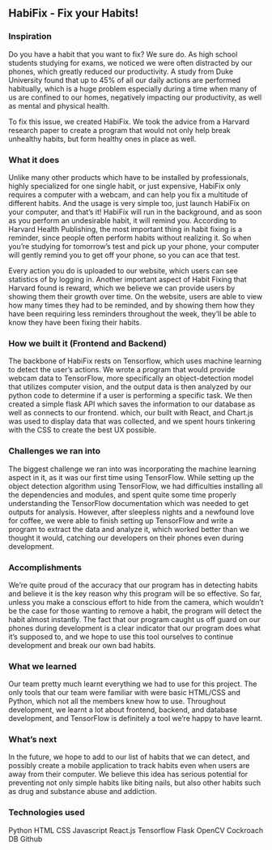 ## HabiFix - Fix your Habits!

### Inspiration
Do you have a habit that you want to fix? We sure do. As high school students studying for exams, we noticed we were often distracted by our phones, which greatly reduced our productivity. A study from Duke University found that up to 45% of all our daily actions are performed habitually, which is a huge problem especially during a time when many of us are confined to our homes, negatively impacting our productivity, as well as mental and physical health.

To fix this issue, we created HabiFix. We took the advice from a Harvard research paper to create a program that would not only help break unhealthy habits, but form healthy ones in place as well.  

### What it does
Unlike many other products which have to be installed by professionals, highly specialized for one single habit, or just expensive, HabiFix only requires a computer with a webcam, and can help you fix a multitude of different habits. And the usage is very simple too, just launch HabiFix on your computer, and that’s it! HabiFix will run in the background, and as soon as you perform an undesirable habit, it will remind you. According to Harvard Health Publishing, the most important thing in habit fixing is a reminder, since people often perform habits without realizing it. So when you’re studying for tomorrow’s test and pick up your phone, your computer will gently remind you to get off your phone, so you can ace that test.

Every action you do is uploaded to our website, which users can see statistics of by logging in. Another important aspect of Habit Fixing that Harvard found is reward, which we believe we can provide users by showing them their growth over time. On the website, users are able to view how many times they had to be reminded, and by showing them how they have been requiring less reminders throughout the week, they’ll be able to know they have been fixing their habits.  

### How we built it (Frontend and Backend)

The backbone of HabiFix rests on Tensorflow, which uses machine learning to detect the user’s actions. We wrote a program that would provide webcam data to TensorFlow, more specifically an object-detection model that utilizes computer vision, and the output data is then analyzed by our python code to determine if a user is performing a specific task. We then created a simple flask API which saves the information to our database as well as connects to our frontend. which, our built with React, and Chart.js was used to display data that was collected, and we spent hours tinkering with the CSS to create the best UX possible. 

### Challenges we ran into
The biggest challenge we ran into was incorporating the machine learning aspect in it, as it was our first time using TensorFlow. While setting up the object detection algorithm using TensorFlow, we had difficulties installing all the dependencies and modules, and spent quite some time properly understanding the TensorFlow documentation which was needed to get outputs for analysis. However, after sleepless nights and a newfound love for coffee, we were able to finish setting up TensorFlow and write a program to extract the data and analyze it, which worked better than we thought it would, catching our developers on their phones even during development.  

### Accomplishments
We’re quite proud of the accuracy that our program has in detecting habits and believe it is the key reason why this program will be so effective. So far, unless you make a conscious effort to hide from the camera, which wouldn’t be the case for those wanting to remove a habit, the program will detect the habit almost instantly. The fact that our program caught us off guard on our phones during development is a clear indicator that our program does what it’s supposed to, and we hope to use this tool ourselves to continue development and break our own bad habits.  

### What we learned
Our team pretty much learnt everything we had to use for this project. The only tools that our team were familiar with were basic HTML/CSS and Python, which not all the members knew how to use. Throughout development, we learnt a lot about frontend, backend, and database development, and TensorFlow is definitely a tool we’re happy to have learnt.  

### What’s next
In the future, we hope to add to our list of habits that we can detect, and possibly create a mobile application to track habits even when users are away from their computer. We believe this idea has serious potential for preventing not only simple habits like biting nails, but also other habits such as drug and substance abuse and addiction.  

### Technologies used

Python
HTML
CSS
Javascript
React.js
Tensorflow
Flask
OpenCV
Cockroach DB
Github
